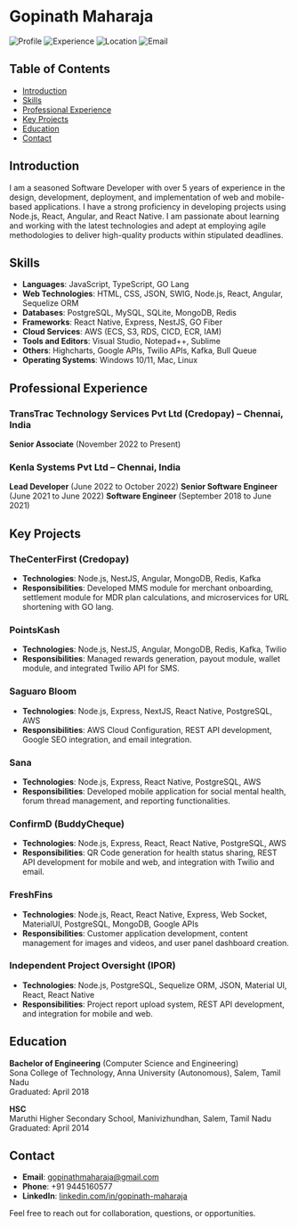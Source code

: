 # Gopinath Maharaja

![Profile](https://img.shields.io/badge/Software%20Developer-Experienced-brightgreen)
![Experience](https://img.shields.io/badge/Experience-5%2B%20years-blue)
![Location](https://img.shields.io/badge/Location-Chennai%2C%20India-orange)
![Email](https://img.shields.io/badge/Email-gopinathmaharaja%40gmail.com-red)

## Table of Contents

- [Introduction](#introduction)
- [Skills](#skills)
- [Professional Experience](#professional-experience)
- [Key Projects](#key-projects)
- [Education](#education)
- [Contact](#contact)

## Introduction

I am a seasoned Software Developer with over 5 years of experience in the design, development, deployment, and implementation of web and mobile-based applications. I have a strong proficiency in developing projects using Node.js, React, Angular, and React Native. I am passionate about learning and working with the latest technologies and adept at employing agile methodologies to deliver high-quality products within stipulated deadlines.

## Skills

- **Languages**: JavaScript, TypeScript, GO Lang
- **Web Technologies**: HTML, CSS, JSON, SWIG, Node.js, React, Angular, Sequelize ORM
- **Databases**: PostgreSQL, MySQL, SQLite, MongoDB, Redis
- **Frameworks**: React Native, Express, NestJS, GO Fiber
- **Cloud Services**: AWS (ECS, S3, RDS, CICD, ECR, IAM)
- **Tools and Editors**: Visual Studio, Notepad++, Sublime
- **Others**: Highcharts, Google APIs, Twilio APIs, Kafka, Bull Queue
- **Operating Systems**: Windows 10/11, Mac, Linux

## Professional Experience

### TransTrac Technology Services Pvt Ltd (Credopay) – Chennai, India
**Senior Associate** (November 2022 to Present)

### Kenla Systems Pvt Ltd – Chennai, India
**Lead Developer** (June 2022 to October 2022)
**Senior Software Engineer** (June 2021 to June 2022)
**Software Engineer** (September 2018 to June 2021)

## Key Projects

### TheCenterFirst (Credopay)
- **Technologies**: Node.js, NestJS, Angular, MongoDB, Redis, Kafka
- **Responsibilities**: Developed MMS module for merchant onboarding, settlement module for MDR plan calculations, and microservices for URL shortening with GO lang.

### PointsKash
- **Technologies**: Node.js, NestJS, Angular, MongoDB, Redis, Kafka, Twilio
- **Responsibilities**: Managed rewards generation, payout module, wallet module, and integrated Twilio API for SMS.

### Saguaro Bloom
- **Technologies**: Node.js, Express, NextJS, React Native, PostgreSQL, AWS
- **Responsibilities**: AWS Cloud Configuration, REST API development, Google SEO integration, and email integration.

### Sana
- **Technologies**: Node.js, Express, React Native, PostgreSQL, AWS
- **Responsibilities**: Developed mobile application for social mental health, forum thread management, and reporting functionalities.

### ConfirmD (BuddyCheque)
- **Technologies**: Node.js, Express, React, React Native, PostgreSQL, AWS
- **Responsibilities**: QR Code generation for health status sharing, REST API development for mobile and web, and integration with Twilio and email.

### FreshFins
- **Technologies**: Node.js, React, React Native, Express, Web Socket, MaterialUI, PostgreSQL, MongoDB, Google APIs
- **Responsibilities**: Customer application development, content management for images and videos, and user panel dashboard creation.

### Independent Project Oversight (IPOR)
- **Technologies**: Node.js, PostgreSQL, Sequelize ORM, JSON, Material UI, React, React Native
- **Responsibilities**: Project report upload system, REST API development, and integration for mobile and web.

## Education

**Bachelor of Engineering** (Computer Science and Engineering)  
Sona College of Technology, Anna University (Autonomous), Salem, Tamil Nadu  
Graduated: April 2018

**HSC**  
Maruthi Higher Secondary School, Manivizhundhan, Salem, Tamil Nadu  
Graduated: April 2014

## Contact

- **Email**: [gopinathmaharaja@gmail.com](mailto:gopinathmaharaja@gmail.com)
- **Phone**: +91 9445160577
- **LinkedIn**: [linkedin.com/in/gopinath-maharaja](https://www.linkedin.com/in/gopinath-maharaja)

Feel free to reach out for collaboration, questions, or opportunities.
